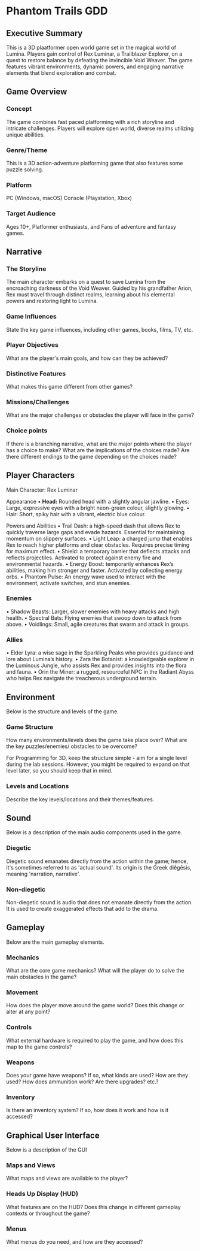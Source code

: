 # Phantom Trails GDD
## Executive Summary
This is a 3D plaatformer open world game set in the magical world of Lumina. Players gain control of Rex Luminar, a Trailblazer Explorer, on a quest to restore balance by defeating the invincible Void Weaver. The game features vibrant environments, dynamic powers, and engaging narrative elements that blend exploration and combat.

## Game Overview
### Concept
The game combines fast paced platforming with a rich storyline and intricate challenges. Players will explore open world, diverse realms utilizing unique abilities.

### ​Genre/Theme

This is a 3D action-adventure platforming game that also features some puzzle solving.

### Platform
PC (Windows, macOS)
Console (Playstation, Xbox)

### ​Target Audience

Ages 10+, Platformer enthusiasts, and Fans of adventure and fantasy games.

## Narrative
###  ​The Storyline
The main character embarks on a quest to save Lumina from the encroaching darkness of the Void Weaver. Guided by his grandfather Arion, Rex must travel through distinct realms, learning about his elemental powers and restoring light to Lumina.

### ​Game Influences

State the key game influences, including other games, books, films, TV, etc.

### ​Player Objectives

What are the player's main goals, and how can they be achieved?

### ​Distinctive Features

What makes this game different from other games?




### ​Missions/Challenges

What are the major challenges or obstacles the player will face in the game?

### ​Choice points

If there is a branching narrative, what are the major points where the player has a choice to make? What are the implications of the choices made? Are there different endings to the game depending on the choices made?

## Player Characters
Main Character: Rex Luminar

Appearance
•	<b>Head:</b> Rounded head with a slightly angular jawline.
•	Eyes: Large, expressive eyes with a bright neon-green colour, slightly glowing.
•	Hair: Short, spiky hair with a vibrant, electric blue colour.

Powers and Abilities
•	Trail Dash: a high-speed dash that allows Rex to quickly traverse large gaps and evade hazards. Essential for maintaining momentum on slippery surfaces.
•	Light Leap: a charged jump that enables Rex to reach higher platforms and clear obstacles. Requires precise timing for maximum effect.
•	Shield: a temporary barrier that deflects attacks and reflects projectiles. Activated to protect against enemy fire and environmental hazards.
•	Energy Boost: temporarily enhances Rex’s abilities, making him stronger and faster. Activated by collecting energy orbs.
•	Phantom Pulse: An energy wave used to interact with the environment, activate switches, and stun enemies. 

### Enemies
•	Shadow Beasts: Larger, slower enemies with heavy attacks and high health.
•	Spectral Bats: Flying enemies that swoop down to attack from above.
•	Voidlings: Small, agile creatures that swarm and attack in groups.

### Allies
•	Elder Lyra: a wise sage in the Sparkling Peaks who provides guidance and lore about Lumina’s history.
•	Zara the Botanist: a knowledgeable explorer in the Luminous Jungle, who assists Rex and provides insights into the flora and fauna.
•	Orin the Miner: a rugged, resourceful NPC in the Radiant Abyss who helps Rex navigate the treacherous underground terrain.

## ​Environment

Below is the structure and levels of the game.

### ​Game Structure

How many environments/levels does the game take place over? What are the key puzzles/enemies/ obstacles to be overcome?

For Programming for 3D, keep the structure simple - aim for a single level during the lab sessions. However, you might be required to expand on that level later, so you should keep that in mind.

### ​Levels and Locations

Describe the key levels/locations and their themes/features.

## Sound

Below is a description of the main audio components used in the game.

### Diegetic

Diegetic sound emanates directly from the action within the game; hence, it's sometimes referred to as 'actual sound'. Its origin is the Greek diḗgēsis, meaning 'narration, narrative'.

### Non-diegetic

Non-diegetic sound is audio that does not emanate directly from the action. It is used to create exaggerated effects that add to the drama.

## ​Gameplay

Below are the main gameplay elements.

### ​Mechanics

What are the core game mechanics? What will the player do to solve the main obstacles in the game?

### ​Movement

How does the player move around the game world? Does this change or alter at any point?

### ​Controls

What external hardware is required to play the game, and how does this map to the game controls?

### ​Weapons

Does your game have weapons? If so, what kinds are used? How are they used? How does ammunition work? Are there upgrades? etc.?

### ​Inventory

Is there an inventory system? If so, how does it work and how is it accessed?

## Graphical User Interface

Below is a description of the GUI

### ​Maps and Views

What maps and views are available to the player?

### ​Heads Up Display (HUD)

What features are on the HUD? Does this change in different gameplay contexts or throughout the game?

### ​Menus

What menus do you need, and how are they accessed?